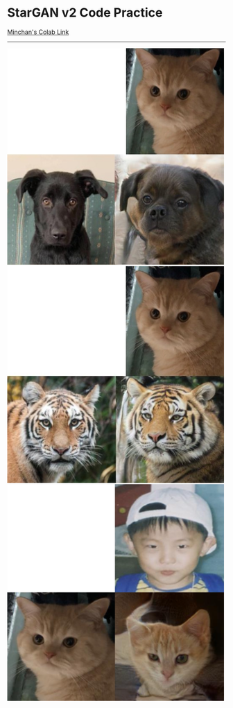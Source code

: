 # StarGAN v2 Code Practice
[Minchan's Colab Link](https://colab.research.google.com/drive/1wJGj1X0lkEnWj87SJ_O7Wf71YRKxJwRP?usp=sharing)

---

<img src="/assets/result/linga_plus_dog.jpg" width="500" height="500" />

<img src="/assets/result/linga_plus_wildlife.jpg" width="500" height="500" />

<img src="/assets/result/baby_plus_linga.PNG" width="500" height="500" />